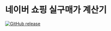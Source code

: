# 네이버 쇼핑 실구매가 계산기

[![GitHub release](https://img.shields.io/github/release/eungangku/NaverShopping-price-calculator?include_prereleases=&sort=semver)](https://github.com/eungangku/NaverShopping-price-calculator/releases/)
